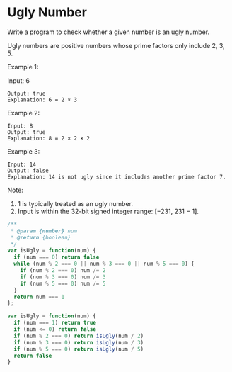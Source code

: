 # Ugly Number

Write a program to check whether a given number is an ugly number.

Ugly numbers are positive numbers whose prime factors only include 2, 3, 5.

Example 1:

Input: 6

    Output: true
    Explanation: 6 = 2 × 3

Example 2:

    Input: 8
    Output: true
    Explanation: 8 = 2 × 2 × 2

Example 3:

    Input: 14
    Output: false 
    Explanation: 14 is not ugly since it includes another prime factor 7.

Note:

  1. 1 is typically treated as an ugly number.
  2. Input is within the 32-bit signed integer range: [−231,  231 − 1].


```JavaScript
/**
 * @param {number} num
 * @return {boolean}
 */
var isUgly = function(num) {
  if (num === 0) return false
  while (num % 2 === 0 || num % 3 === 0 || num % 5 === 0) {
    if (num % 2 === 0) num /= 2
    if (num % 3 === 0) num /= 3
    if (num % 5 === 0) num /= 5
  }
  return num === 1
};

var isUgly = function(num) {
  if (num === 1) return true
  if (num <= 0) return false
  if (num % 2 === 0) return isUgly(num / 2)
  if (num % 3 === 0) return isUgly(num / 3)
  if (num % 5 === 0) return isUgly(num / 5)
  return false
}
```